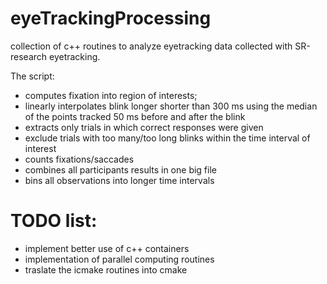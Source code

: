 # eyeTrackingProcessing

collection of c++ routines to analyze eyetracking data collected with SR-research eyetracking. 

The script:
- computes fixation into region of interests;
- linearly interpolates blink longer shorter than 300 ms using the median of the points tracked 50 ms before and after the blink
- extracts only trials in which correct responses were given
- exclude trials with too many/too long blinks within the time interval of interest
- counts fixations/saccades
- combines all participants results in one big file
- bins all observations into longer time intervals

# TODO list:
- implement better use of c++ containers
- implementation of parallel computing routines
- traslate the icmake routines into cmake
